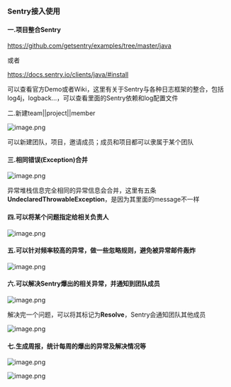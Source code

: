 ### Sentry接入使用

#### 一.项目整合Sentry

 https://github.com/getsentry/examples/tree/master/java 

或者

 https://docs.sentry.io/clients/java/#install 

可以查看官方Demo或者Wiki，这里有关于Sentry与各种日志框架的整合，包括log4j，logback...，可以查看里面的Sentry依赖和log配置文件  



二.新建team||project||member

![image.png](https://i.loli.net/2019/11/06/a9DdxnSOjtU8YGC.png)

可以新建团队，项目，邀请成员；成员和项目都可以隶属于某个团队   



#### 三.相同错误(Exception)合并

![image.png](https://i.loli.net/2019/11/06/XguL3qKREQ5bZWG.png)

异常堆栈信息完全相同的异常信息会合并，这里有五条**UndeclaredThrowableException**，是因为其里面的message不一样 



#### 四.可以将某个问题指定给相关负责人

![image.png](https://i.loli.net/2019/11/06/okw1dunX58v7eJZ.png)



#### 五.可以针对频率较高的异常，做一些忽略规则，避免被异常邮件轰炸

![image.png](https://i.loli.net/2019/11/06/XBqc9fGnlNKECWY.png)



#### 六.可以解决Sentry爆出的相关异常，并通知到团队成员

![image.png](https://i.loli.net/2019/11/06/2iUy4BoAYQh17wD.png)

解决完一个问题，可以将其标记为**Resolve**，Sentry会通知团队其他成员

![image.png](https://i.loli.net/2019/11/06/RUidkuT6reJM7oz.png)



#### 七.生成周报，统计每周的爆出的异常及解决情况等

![image.png](https://i.loli.net/2019/11/06/nogGpP2LIr6D4Os.png)



![image.png](https://i.loli.net/2019/11/06/b6vswG3RAeOTP2a.png)